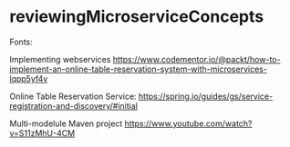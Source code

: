 # reviewingMicroserviceConcepts

Fonts:

Implementing webservices
https://www.codementor.io/@packt/how-to-implement-an-online-table-reservation-system-with-microservices-lqpp5yf4v

Online Table Reservation Service: 
https://spring.io/guides/gs/service-registration-and-discovery/#initial

Multi-modelule Maven project
https://www.youtube.com/watch?v=S11zMhU-4CM
